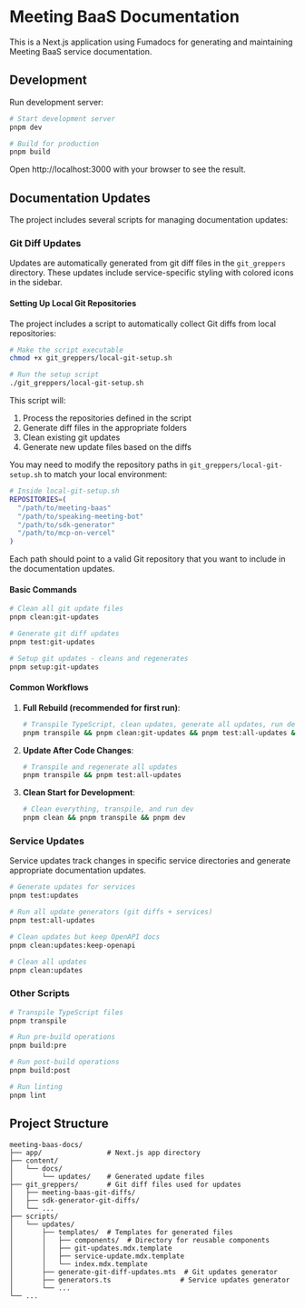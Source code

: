 # Meeting BaaS Documentation

This is a Next.js application using Fumadocs for generating and maintaining Meeting BaaS service documentation.

## Development

Run development server:

```bash
# Start development server
pnpm dev

# Build for production
pnpm build
```

Open http://localhost:3000 with your browser to see the result.

## Documentation Updates

The project includes several scripts for managing documentation updates:

### Git Diff Updates

Updates are automatically generated from git diff files in the `git_greppers` directory. These updates include service-specific styling with colored icons in the sidebar.

#### Setting Up Local Git Repositories

The project includes a script to automatically collect Git diffs from local repositories:

```bash
# Make the script executable
chmod +x git_greppers/local-git-setup.sh

# Run the setup script
./git_greppers/local-git-setup.sh
```

This script will:

1. Process the repositories defined in the script
2. Generate diff files in the appropriate folders
3. Clean existing git updates
4. Generate new update files based on the diffs

You may need to modify the repository paths in `git_greppers/local-git-setup.sh` to match your local environment:

```bash
# Inside local-git-setup.sh
REPOSITORIES=(
  "/path/to/meeting-baas"
  "/path/to/speaking-meeting-bot"
  "/path/to/sdk-generator"
  "/path/to/mcp-on-vercel"
)
```

Each path should point to a valid Git repository that you want to include in the documentation updates.

#### Basic Commands

```bash
# Clean all git update files
pnpm clean:git-updates

# Generate git diff updates
pnpm test:git-updates

# Setup git updates - cleans and regenerates
pnpm setup:git-updates
```

#### Common Workflows

1. **Full Rebuild (recommended for first run)**:

   ```bash
   # Transpile TypeScript, clean updates, generate all updates, run dev server
   pnpm transpile && pnpm clean:git-updates && pnpm test:all-updates && pnpm dev
   ```

2. **Update After Code Changes**:

   ```bash
   # Transpile and regenerate all updates
   pnpm transpile && pnpm test:all-updates
   ```

3. **Clean Start for Development**:
   ```bash
   # Clean everything, transpile, and run dev
   pnpm clean && pnpm transpile && pnpm dev
   ```

### Service Updates

Service updates track changes in specific service directories and generate appropriate documentation updates.

```bash
# Generate updates for services
pnpm test:updates

# Run all update generators (git diffs + services)
pnpm test:all-updates

# Clean updates but keep OpenAPI docs
pnpm clean:updates:keep-openapi

# Clean all updates
pnpm clean:updates
```

### Other Scripts

```bash
# Transpile TypeScript files
pnpm transpile

# Run pre-build operations
pnpm build:pre

# Run post-build operations
pnpm build:post

# Run linting
pnpm lint
```

## Project Structure

```
meeting-baas-docs/
├── app/                # Next.js app directory
├── content/
│   └── docs/
│       └── updates/    # Generated update files
├── git_greppers/       # Git diff files used for updates
│   ├── meeting-baas-git-diffs/
│   ├── sdk-generator-git-diffs/
│   └── ...
├── scripts/
│   └── updates/
│       ├── templates/  # Templates for generated files
│       │   ├── components/  # Directory for reusable components
│       │   ├── git-updates.mdx.template
│       │   ├── service-update.mdx.template
│       │   └── index.mdx.template
│       ├── generate-git-diff-updates.mts  # Git updates generator
│       ├── generators.ts                 # Service updates generator
│       └── ...
└── ...
```
